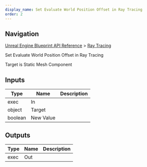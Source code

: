 ```yaml
---
display_name: Set Evaluate World Position Offset in Ray Tracing
order: 2
---
```

## Navigation

[Unreal Engine Blueprint API Reference](https://dev.epicgames.com/documentation/en-us/unreal-engine/BlueprintAPI) > [Ray Tracing](https://dev.epicgames.com/documentation/en-us/unreal-engine/BlueprintAPI/RayTracing)

Set Evaluate World Position Offset in Ray Tracing

Target is Static Mesh Component

## Inputs

| Type | Name | Description |
| --- | --- | --- |
| exec | In |  |
| object | Target |  |
| boolean | New Value |  |

## Outputs

| Type | Name | Description |
| --- | --- | --- |
| exec | Out |  |
